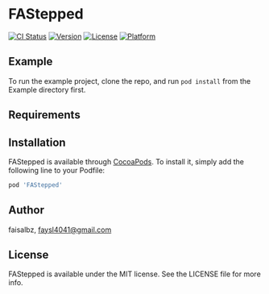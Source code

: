 # FAStepped

[![CI Status](https://img.shields.io/travis/faisalbz/FAStepped.svg?style=flat)](https://travis-ci.org/faisalbz/FAStepped)
[![Version](https://img.shields.io/cocoapods/v/FAStepped.svg?style=flat)](https://cocoapods.org/pods/FAStepped)
[![License](https://img.shields.io/cocoapods/l/FAStepped.svg?style=flat)](https://cocoapods.org/pods/FAStepped)
[![Platform](https://img.shields.io/cocoapods/p/FAStepped.svg?style=flat)](https://cocoapods.org/pods/FAStepped)

## Example

To run the example project, clone the repo, and run `pod install` from the Example directory first.

## Requirements

## Installation

FAStepped is available through [CocoaPods](https://cocoapods.org). To install
it, simply add the following line to your Podfile:

```ruby
pod 'FAStepped'
```

## Author

faisalbz, faysl4041@gmail.com

## License

FAStepped is available under the MIT license. See the LICENSE file for more info.
